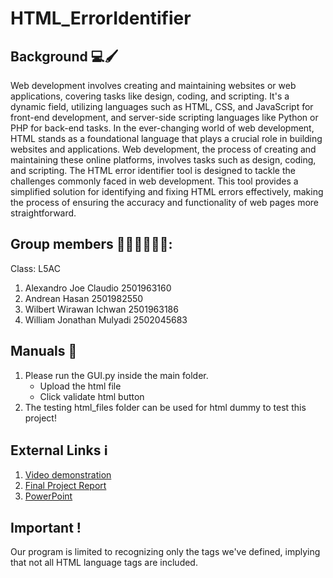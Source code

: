 # HTML_ErrorIdentifier

## Background 💻🖌️
Web development involves creating and maintaining websites or web applications, covering tasks like design, coding, and scripting. It's a dynamic field, utilizing languages such as HTML, CSS, and JavaScript for front-end development, and server-side scripting languages like Python or PHP for back-end tasks.
In the ever-changing world of web development, HTML stands as a foundational language that plays a crucial role in building websites and applications. Web development, the process of creating and maintaining these online platforms, involves tasks such as design, coding, and scripting. The HTML error identifier tool is designed to tackle the challenges commonly faced in web development. This tool provides a simplified solution for identifying and fixing HTML errors effectively, making the process of ensuring the accuracy and functionality of web pages more straightforward. 

## Group members 🙋🏻‍♂️🙋🏻‍♂️:
Class: L5AC
1. Alexandro Joe Claudio 2501963160
2. Andrean Hasan 2501982550
3. Wilbert Wirawan Ichwan 2501963186
4. William Jonathan Mulyadi 2502045683

## Manuals 🧭
1. Please run the GUI.py inside the main folder.
   * Upload the html file
   * Click validate html button
3. The testing html_files folder can be used for html dummy to test this project!

## External Links ℹ️
1. [Video demonstration](https://youtu.be/ikeq7widqu4)
2. [Final Project Report](https://docs.google.com/document/d/1i58wz9p-cLAbPCAVYsCHxMdDBTckfQmoZwGm1q6bMp0/edit?usp=sharing)
3. [PowerPoint](https://www.canva.com/design/DAF1-V4B2Cw/7IFWIayV13cEYfeMrUgzVg/edit?utm_content=DAF1-V4B2Cw&utm_campaign=designshare&utm_medium=link2&utm_source=sharebutton)

## Important !
Our program is limited to recognizing only the tags we've defined, implying that not all HTML language tags are included.

